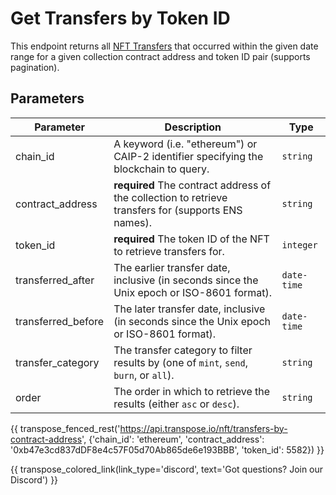 # Get Transfers by Token ID

This endpoint returns all [NFT Transfers](../models/nft_transfer_model.md) that occurred within the given date range for a given collection contract address and token ID pair (supports pagination).

## Parameters
| Parameter     | Description                                                                          | Type     | 
|---------------|--------------------------------------------------------------------------------------|----------|
| chain_id      | A keyword (i.e. "ethereum") or CAIP-2 identifier specifying the blockchain to query. | `string` | 
| contract_address | **required** The contract address of the collection to retrieve transfers for (supports ENS names).    | `string` | 
| token_id | **required** The token ID of the NFT to retrieve transfers for.    | `integer` | 
| transferred_after | The earlier transfer date, inclusive (in seconds since the Unix epoch or ISO-8601 format).    | `date-time` | 
| transferred_before | The later transfer date, inclusive (in seconds since the Unix epoch or ISO-8601 format).    | `date-time` | 
| transfer_category | The transfer category to filter results by (one of `mint`, `send`, `burn`, or `all`).    | `string` | 
| order | The order in which to retrieve the results (either `asc` or `desc`).    | `string` | 

{{ transpose_fenced_rest('https://api.transpose.io/nft/transfers-by-contract-address', {'chain_id': 'ethereum', 'contract_address': '0xb47e3cd837dDF8e4c57F05d70Ab865de6e193BBB', 'token_id': 5582}) }}

{{ transpose_colored_link(link_type='discord', text='Got questions?  Join our Discord') }}
